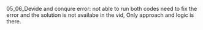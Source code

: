 05_06_Devide and conqure error: not able to run both codes need to fix the error
and the solution is not availabe in the vid, 
Only approach and logic is there.
